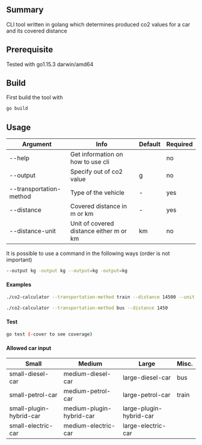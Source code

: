 ## Summary
CLI tool written in golang which determines produced co2 values for a car and its covered distance

## Prerequisite
Tested with go1.15.3 darwin/amd64

## Build
First build the tool with
``` bash
go build
```
## Usage
| Argument                | Info                                    | Default | Required |
|-------------------------|-----------------------------------------|---------|----------|
| --help                  | Get information on how to use cli       |         | no       |
| --output                | Specify out of co2 value                | g       | no       |
| --transportation-method | Type of the vehicle                     | -       | yes      |
| --distance              | Covered distance in m or km             | -       | yes      |
| --distance-unit         | Unit of covered distance either m or km | km      | no       |

It is possible to use a command in the following ways (order is not important)
``` bash
--output kg -output kg --output=kg -output=kg 
```
#### Examples
``` bash
./co2-calculator --transportation-method train --distance 14500 --unit-of-distance m --output kg
```

``` bash
./co2-calculator --transportation-method bus --distance 1450 
```
#### Test

``` bash
go test (-cover to see coverage)
```
#### Allowed car input

| Small                   | Medium                   | Large                   | Misc. | 
|-------------------------|--------------------------|-------------------------|-----|
| small-diesel-car        | medium-diesel-car        | large-diesel-car        |bus|
| small-petrol-car        | medium-petrol-car        | large-petrol-car        |train|
| small-plugin-hybrid-car | medium-plugin-hybrid-car | large-plugin-hybrid-car ||
| small-electric-car      | medium-electric-car      | large-electric-car      ||
